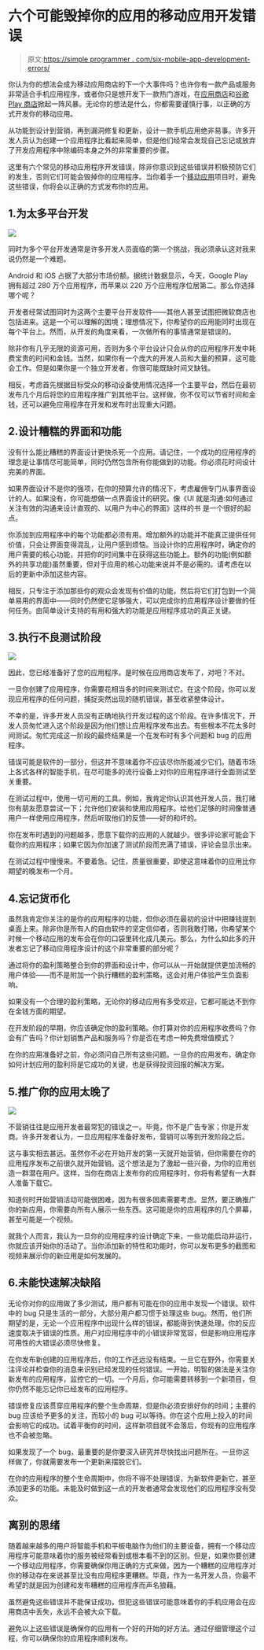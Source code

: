 # 六个可能毁掉你的应用的移动应用开发错误

> 原文:[https://simple programmer . com/six-mobile-app-development-errors/](https://simpleprogrammer.com/six-mobile-app-development-mistakes/)

你认为你的想法会成为移动应用商店的下一个大事件吗？也许你有一款产品或服务非常适合手机应用程序，或者你只是想开发下一款热门游戏，在[应用商店](https://itunes.apple.com/)和[谷歌 Play 商店](https://play.google.com/store?hl=en)掀起一阵风暴。无论你的想法是什么，你都需要谨慎行事，以正确的方式开发你的移动应用。

从功能到设计到营销，再到漏洞修复和更新，设计一款手机应用绝非易事。许多开发人员认为创建一个应用程序比看起来简单，但是他们经常会发现自己忘记或放弃了开发应用程序中除编码本身之外的非常重要的步骤。

这里有六个常见的移动应用程序开发错误，除非你意识到这些错误并积极预防它们的发生，否则它们可能会毁掉你的应用程序。当你着手一个[移动应用](https://simpleprogrammer.com/2016/12/05/what-is-mobile-development/)项目时，避免这些错误，你将会以正确的方式发布你的应用。

## 1.为太多平台开发

![](img/2fee9196c6a8d78b62dd865745551722.png)

同时为多个平台开发通常是许多开发人员面临的第一个挑战，我必须承认这对我来说仍然是一个难题。

Android 和 iOS 占据了大部分市场份额。据统计数据显示，今天，Google Play 拥有超过 280 万个应用程序，而苹果以 220 万个应用程序位居第二。那么你选择哪个呢？

开发者经常试图同时为这两个主要平台开发软件——其他人甚至试图把微软商店也包括进来。这是一个可以理解的困境；理想情况下，你希望你的应用能同时出现在每个平台上。然而，从开发的角度来看，一次做所有的事情通常是错误的。

除非你有几乎无限的资源可用，否则为多个平台设计只会从你的应用程序开发中耗费宝贵的时间和金钱。当然，如果你有一个庞大的开发人员和大量的预算，这可能会工作。但是如果你是一个独立开发者，你很可能既缺时间又缺钱。

相反，考虑首先根据目标受众的移动设备使用情况选择一个主要平台，然后在最初发布几个月后将您的应用程序推广到其他平台。这样做，你不仅可以节省时间和金钱，还可以避免应用程序在开发和发布时出现重大问题。

## 2.设计糟糕的界面和功能

没有什么能比糟糕的界面设计更快杀死一个应用。请记住，一个成功的应用程序的理念是让事情尽可能简单，同时仍然包含所有你能做到的功能。你必须花时间设计完美的界面。

如果界面设计不是你的强项，在你的预算允许的情况下，考虑雇佣专门从事界面设计的人。如果没有，你可能想做一点界面设计的研究。像《UI 就是沟通:如何通过关注有效的沟通来设计直观的、以用户为中心的界面》这样的书 是一个很好的起点。

你添加到应用程序中的每个功能都必须有用。增加额外的功能并不能真正提供任何价值，只会让界面变得混乱，让用户感到烦恼。当设计你的应用程序时，确定你的用户需要的核心功能，并把你的时间集中在获得这些功能上。额外的功能(例如额外的共享功能)虽然重要，但对于应用的核心功能来说并不是必需的。请考虑在以后的更新中添加这些内容。

相反，只专注于添加那些你的观众会发现有价值的功能，然后将它们打包到一个简单易用的界面中——同时仍然使它足够强大，可以完成你的应用程序设计要做的任何任务。由简单设计支持的有用和强大的功能是应用程序成功的真正关键。

## 3.执行不良测试阶段

![](img/0d20a1f873e3a8541af74a6b1bc697a7.png)

因此，您已经准备好了您的应用程序。是时候在应用商店发布了，对吧？不对。

一旦你创建了应用程序，你需要花相当多的时间来测试它。在这个阶段，你可以发现应用程序的任何问题，捕捉突然出现的随机错误，甚至收紧整体设计。

不幸的是，许多开发人员没有正确地执行开发过程的这个阶段。在许多情况下，开发人员匆忙进入这个阶段是因为他们想让应用程序发布出去。有些根本不花太多时间测试。匆忙完成这一阶段的最终结果是一个在发布时有多个问题和 bug 的应用程序。

错误可能是软件的一部分，但这并不意味着你不应该尽你所能减少它们。随着市场上各式各样的智能手机，在尽可能多的流行设备上对你的应用程序进行全面测试至关重要。

在测试过程中，使用一切可用的工具。例如，我肯定你认识其他开发人员，我打赌你有朋友愿意尝试一下；允许他们安装和使用应用程序。给他们足够的时间像普通用户一样使用应用程序，然后听取他们的反馈——好的和坏的。

你在发布时遇到的问题越多，愿意下载你的应用的人就越少。很多评论家可能会下载你的应用程序；如果它因为你加速了测试阶段而充满了错误，评论会显示出来。

在测试过程中慢慢来。不要着急。记住，质量很重要，即使这意味着你的应用比你期望的晚发布一个月。

## 4.忘记货币化

虽然我肯定你关注的是你的应用程序的功能，但你必须在最初的设计中把赚钱提到桌面上来。除非你是所有人的自由软件的坚定信仰者，否则我敢打赌，你希望某个时候一个移动应用的发布会在你的口袋里转化成几美元。那么，为什么如此多的开发者忘记了移动应用程序设计的这个非常重要的部分呢？

通过将你的盈利策略整合到你的界面和设计中，你可以从一开始就提供更加流畅的用户体验——而不是附加一个执行糟糕的盈利策略，这会对用户体验产生负面影响。

如果没有一个合理的盈利策略，无论你的移动应用有多受欢迎，它都可能达不到你在金钱方面的期望。

在开发阶段的早期，你应该确定你的盈利策略。你打算对你的应用程序收费吗？你会有广告吗？你计划销售产品和服务吗？你是否在考虑一种免费增值模式？

在你的应用准备好之前，你必须问自己所有这些问题。一旦你的应用发布，确定你如何计划应用的盈利将是它成功的关键，也是获得投资回报的解决方案。

## 5.推广你的应用太晚了

![](img/1e34183b9e229732804762f8dd1dfee4.png)

不营销往往是应用开发者最常犯的错误之一。毕竟，你不是广告专家；你是开发商。许多开发者认为，一旦应用程序准备好发布，营销可以等到开发阶段之后。

这与事实相去甚远。虽然你不必在开始开发的第一天就开始营销，但你需要在你的应用程序发布之前很久就开始营销。这个想法是为了激起一些兴奋，为你的应用创造一群潜在用户。这样，当你在商店上发布你的应用程序时，你将有希望有一大群人准备下载它。

知道何时开始营销活动可能很困难，因为有很多因素需要考虑。显然，要正确推广你的新应用，你需要向所有人展示一些东西。这可能是你的应用程序的几个屏幕，甚至可能是一个视频。

就我个人而言，我认为一旦你的应用程序的设计确定下来，一些功能启动并运行，你就应该开始你的活动了。当你添加新的特性和功能时，你可以发布更多的截图和视频来展示你的新应用是如何发展的。

## 6.未能快速解决缺陷

无论你对你的应用做了多少测试，用户都有可能在你的应用中发现一个错误。软件中的 bug 只是生活的一部分，大部分用户都习惯于处理这些 bug。然而，他们所期望的是，无论一个应用程序中出现什么样的错误，都能得到快速处理。你的反应速度取决于错误的性质。用户对应用程序中的小错误非常宽容，但是影响应用程序可用性的大错误必须尽快修复。

在你发布新创建的应用程序后，你的工作还远没有结束。一旦它在野外，你需要关注评论并检查你的消息来识别已经发现的任何错误。一开始，明智的做法是关注你新发布的应用程序，监控它的一切。一个月后，你可能需要转移到一个新项目，但你仍然不能忘记你已经发布的应用程序。

错误修复应该贯穿应用程序的整个生命周期，但是你必须安排好你的时间；主要的 bug 应该给予更多的关注，而较小的 bug 可以等待。你在这个应用上投入的时间会影响它的成功。试着平衡你的时间，这样新项目就不会落后，你现有的应用程序也不会被忽略。

如果发现了一个 bug，最重要的是你要深入研究并尽快找出问题所在。一旦你这样做了，你就需要发布一个更新来摆脱它们。

在你的应用程序的整个生命周期中，你将不得不处理错误，为新软件更新它，甚至添加更多的功能。未能及时做到这一点的开发者通常会发现他们的应用程序没有受众。

## 离别的思绪

随着越来越多的用户将智能手机和平板电脑作为他们的主要设备，拥有一个移动应用程序可能意味着你的服务被经常看到或根本看不到的区别。但是，如果你要创建一个移动应用程序，你需要确保你用正确的方式来做，因为一个糟糕的应用程序对你的移动存在来说甚至比没有应用程序更糟糕。毕竟，作为一名开发人员，你最不希望的就是因为创建和发布糟糕的应用程序而声名狼藉。

虽然避免这些错误并不能保证成功，但犯这些错误可能意味着你的手机应用会在应用商店中丢失，永远不会被大众下载。

避免以上这些错误是确保你的应用有一个好的开始的好方法。通过仔细管理这个过程，你可以确保你的应用程序顺利发布。